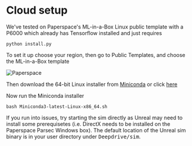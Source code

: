 # Cloud setup


We've tested on Paperspace's ML-in-a-Box Linux public template with a P6000 which already has Tensorflow installed and just requires

```
python install.py
```

To set it up choose your region, then go to Public Templates, and choose the ML-in-a-Box template

![Paperspace](https://i.imgur.com/ZyltYsM.png)

Then download the 64-bit Linux installer from [Miniconda](https://docs.conda.io/en/latest/miniconda.html) or click [here](https://repo.anaconda.com/miniconda/Miniconda3-latest-Linux-x86_64.sh)

Now run the Miniconda installer

```
bash Miniconda3-latest-Linux-x86_64.sh
```

If you run into issues, try starting the sim directly as Unreal may need to install some prerequisetes (i.e. DirectX needs to be installed on the Paperspace Parsec Windows box). The default location of the Unreal sim binary is in your user directory under <kbd>Deepdrive/sim</kbd>.
